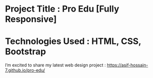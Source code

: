 # Project Title : Pro Edu [Fully Responsive] 
# Technologies Used : HTML, CSS, Bootstrap

I’m excited to share my latest web design project : https://asif-hossain-7.github.io/pro-edu/
